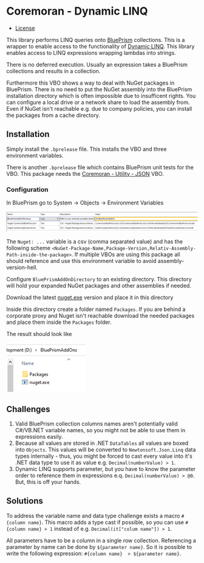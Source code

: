 # Coremoran - Dynamic LINQ
- [License](LICENSE)

This library performs LINQ queries onto [BluePrism](https://www.blueprism.com/) collections.
This is a wrapper to enable access to the functionality of [Dynamic LINQ](https://dynamic-linq.net/). This library enables access to LINQ expressions wrapping lambdas into strings.

There is no deferred execution. Usually an expression takes a BluePrism collections and results in a collection.

Furthermore this VBO shows a way to deal with NuGet packages in BluePrism. There is no need to put the NuGet assembly into the BluePrism installation directory which is often impossible due to insufficent rights. You can configure a local drive or a network share to load the assembly from. Even if NuGet isn't reachable e.g. due to company policies, you can install the packages from a cache directory.

## Installation

Simply install the ```.bprelease``` file. This installs the VBO and three environment variables.

There is another ```.bprelease``` file which contains BluePrism unit tests for the VBO. This package needs the [Coremoran - Utility - JSON](https://github.com/toarnold/Coremoran.BluePrism.Json) VBO.

### Configuration

In BluePrism go to System -> Objects -> Environment Variables

![Object Enviroment Variables](Doc/images/environment.png)

The ```Nuget: ...``` variable is a csv (comma separated value) and has the following scheme ```<NuGet-Package-Name,Package-Version,Relativ-Assembly-Path-inside-the-package>```.
If multiple VBOs are using this package all should reference and use this environment variable to avoid assembly-version-hell.

Configure ```BluePrismAddOnDirectory``` to an existing directory. This directory will hold your expanded NuGet packages and other assemblies if needed.

Download the latest [nuget.exe](https://www.nuget.org/downloads) version and place it in this directory

Inside this directory create a folder named ```Packages```. If you are behind a corporate proxy and Nuget isn't reachable download the needed packages and place them inside the ```Packages``` folder.

The result should look like

![Assembly folder](Doc/images/assemblyfolder.png)

## Challenges

1. Valid BluePrism collection columns names aren't potentially valid C#/VB.NET variable names, so you might not be able to use them in expressions easily.
1. Because all values are stored in .NET ```DataTables``` all values are boxed into ```Objects```. This values will be converted to ```Newtonsoft.Json.Linq```  data types internally - thus, you might be forced to cast every value into it's .NET data type to use it as value e.g. ```Decimal(numberValue) > 1```.
1. Dynamic LINQ supports parameter, but you have to know the parameter order to reference them in expressions e.q. ```Decimal(numberValue) > @0```. But, this is off your hands.

## Solutions

To address the variable name and data type challenge exists a macro ```#{column name}```. This macro adds a type cast if possible, so you can use ```#{column name} > 1``` instead of e.g. ```Decimal(it["colum name"]) > 1```.

All parameters have to be a column in a single row collection. Referencing a parameter by name can be done by ```${parameter name}```. So it is possible to write the following expression: ```#{column name}  > ${parameter name}```.